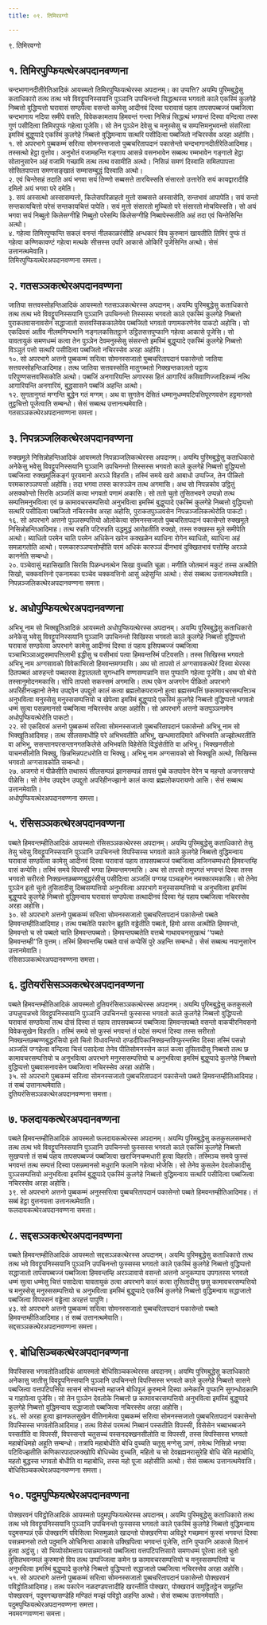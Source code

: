 ```yaml
---
title: ०९. तिमिरवग्गो

---
```

९. तिमिरवग्गो  


## १. तिमिरपुप्फियत्थेरअपदानवण्णना

चन्दभागानदीतीरेतिआदिकं आयस्मतो तिमिरपुप्फियत्थेरस्स अपदानम्। का उप्पत्ति? अयम्पि पुरिमबुद्धेसु कताधिकारो तत्थ तत्थ भवे विवट्टूपनिस्सयानि पुञ्ञानि उपचिनन्तो सिद्धत्थस्स भगवतो काले एकस्मिं कुलगेहे निब्बत्तो वुद्धिप्पत्तो घरावासं सण्ठपेत्वा वसन्तो कामेसु आदीनवं दिस्वा घरावासं पहाय तापसपब्बज्जं पब्बजित्वा चन्दभागाय नदिया समीपे वसति, विवेककामताय हिमवन्तं गन्त्वा निसिन्नं सिद्धत्थं भगवन्तं दिस्वा वन्दित्वा तस्स गुणं पसीदित्वा तिमिरपुप्फं गहेत्वा पूजेसि। सो तेन पुञ्ञेन देवेसु च मनुस्सेसु च सम्पत्तिमनुभवन्तो संसरित्वा इमस्मिं बुद्धुप्पादे एकस्मिं कुलगेहे निब्बत्तो वुद्धिमन्वाय सत्थरि पसीदित्वा पब्बजितो नचिरस्सेव अरहा अहोसि।  
१. सो अपरभागे पुब्बकम्मं सरित्वा सोमनस्सजातो पुब्बचरितापदानं पकासेन्तो चन्दभागानदीतीरेतिआदिमाह। तस्सत्थो हेट्ठा वुत्तोव। अनुभोतं वजामहन्ति गङ्गाय आसन्ने वसनभावेन सब्बत्थ रम्मभावेन गङ्गातो हेट्ठा सोतानुसारेन अहं वजामि गच्छामि तत्थ तत्थ वसामीति अत्थो। निसिन्नं समणं दिस्वाति समितपापत्ता सोसितपापत्ता समणसङ्खातं सम्मासम्बुद्धं दिस्वाति अत्थो।  
२. एवं चिन्तेसहं तदाति अयं भगवा सयं तिण्णो सब्बसत्ते तारयिस्सति संसारतो उत्तारेति सयं कायद्वारादीहि दमितो अयं भगवा परे दमेति।  
३. सयं अस्सत्थो अस्सासम्पत्तो, किलेसपरिळाहतो मुत्तो सब्बसत्ते अस्सासेति, सन्तभावं आपापेति। सयं सन्तो सन्तकायचित्तो परेसं सन्तकायचित्तं पापेति। सयं मुत्तो संसारतो मुच्चितो परे संसारतो मोचयिस्सति। सो अयं भगवा सयं निब्बुतो किलेसग्गीहि निब्बुतो परेसम्पि किलेसग्गीहि निब्बापेस्सतीति अहं तदा एवं चिन्तेसिन्ति अत्थो।  
४. गहेत्वा तिमिरपुप्फन्ति सकलं वनन्तं नीलकाळरंसीहि अन्धकारं विय कुरुमानं खायतीति तिमिरं पुप्फं तं गहेत्वा कण्णिकावण्टं गहेत्वा मत्थके सीसस्स उपरि आकासे ओकिरिं पूजेसिन्ति अत्थो। सेसं उत्तानत्थमेवाति।  
तिमिरपुप्फियत्थेरअपदानवण्णना समत्ता।  


## २. गतसञ्ञकत्थेरअपदानवण्णना

जातिया सत्तवस्सोहन्तिआदिकं आयस्मतो गतसञ्ञकत्थेरस्स अपदानम्। अयम्पि पुरिमबुद्धेसु कताधिकारो तत्थ तत्थ भवे विवट्टूपनिस्सयानि पुञ्ञानि उपचिनन्तो तिस्सस्स भगवतो काले एकस्मिं कुलगेहे निब्बत्तो पुराकतवासनावसेन सद्धाजातो सत्तवस्सिककालेयेव पब्बजितो भगवतो पणामकरणेनेव पाकटो अहोसि। सो एकदिवसं अतीव नीलमणिप्पभानि नङ्गलकसितट्ठाने उट्ठितसत्तपुप्फानि गहेत्वा आकासे पूजेसि। सो यावतायुकं समणधम्मं कत्वा तेन पुञ्ञेन देवमनुस्सेसु संसरन्तो इमस्मिं बुद्धुप्पादे एकस्मिं कुलगेहे निब्बत्तो विञ्ञुतं पत्तो सत्थरि पसीदित्वा पब्बजितो नचिरस्सेव अरहा अहोसि।  
१०. सो अपरभागे अत्तनो पुब्बकम्मं सरित्वा सोमनस्सजातो पुब्बचरितापदानं पकासेन्तो जातिया सत्तवस्सोहन्तिआदिमाह। तत्थ जातिया सत्तवस्सोति मातुगब्भतो निक्खन्तकालतो पट्ठाय परिपुण्णसत्तवस्सिकोति अत्थो। पब्बजिं अनगारियन्ति अगारस्स हितं आगारियं कसिवाणिज्जादिकम्मं नत्थि आगारियन्ति अनगारियं, बुद्धसासने पब्बजिं अहन्ति अत्थो।  
१२. सुगतानुगतं मग्गन्ति बुद्धेन गतं मग्गम्। अथ वा सुगतेन देसितं धम्मानुधम्मपटिपत्तिपूरणवसेन हट्ठमानसो तुट्ठचित्तो पूजेत्वाति सम्बन्धो। सेसं सब्बत्थ उत्तानत्थमेवाति।  
गतसञ्ञकत्थेरअपदानवण्णना समत्ता।  


## ३. निपन्नञ्जलिकत्थेरअपदानवण्णना

रुक्खमूले निसिन्नोहन्तिआदिकं आयस्मतो निपन्नञ्जलिकत्थेरस्स अपदानम्। अयम्पि पुरिमबुद्धेसु कताधिकारो अनेकेसु भवेसु विवट्टूपनिस्सयानि पुञ्ञानि उपचिनन्तो तिस्सस्स भगवतो काले कुलगेहे निब्बत्तो वुद्धिप्पत्तो पब्बजित्वा रुक्खमूलिकङ्गं पूरयमानो अरञ्ञे विहरति। तस्मिं समये खरो आबाधो उप्पज्जि, तेन पीळितो परमकारुञ्ञप्पत्तो अहोसि। तदा भगवा तस्स कारुञ्ञेन तत्थ अगमासि। अथ सो निपन्नकोव उट्ठितुं असक्कोन्तो सिरसि अञ्जलिं कत्वा भगवतो पणामं अकासि। सो ततो चुतो तुसितभवने उप्पन्नो तत्थ सम्पत्तिमनुभवित्वा एवं छ कामावचरसम्पत्तियो अनुभवित्वा इमस्मिं बुद्धुप्पादे एकस्मिं कुलगेहे निब्बत्तो वुद्धिप्पत्तो सत्थरि पसीदित्वा पब्बजितो नचिरस्सेव अरहा अहोसि, पुराकतपुञ्ञवसेन निपन्नञ्जलिकत्थेरोति पाकटो।  
१६. सो अपरभागे अत्तनो पुञ्ञसम्पत्तियो ओलोकेत्वा सोमनस्सजातो पुब्बचरितापदानं पकासेन्तो रुक्खमूले निसिन्नोहन्तिआदिमाह। तत्थ रुहति पटिरुहति उद्धमुद्धं आरोहतीति रुक्खो, तस्स रुक्खस्स मूले समीपेति अत्थो। ब्याधितो परमेन चाति परमेन अधिकेन खरेन कक्खळेन ब्याधिना रोगेन ब्याधितो, ब्याधिना अहं समन्नागतोति अत्थो। परमकारुञ्ञप्पत्तोम्हीति परमं अधिकं कारुञ्ञं दीनभावं दुक्खितभावं पत्तोम्हि अरञ्ञे काननेति सम्बन्धो।  
२०. पञ्चेवासुं महासिखाति सिरसि पिळन्धनत्थेन सिखा वुच्चति चूळा। मणीति जोतमानं मकुटं तस्स अत्थीति सिखो, चक्कवत्तिनो एकनामका पञ्चेव चक्कवत्तिनो आसुं अहेसुन्ति अत्थो। सेसं सब्बत्थ उत्तानत्थमेवाति।  
निपन्नञ्जलिकत्थेरअपदानवण्णना समत्ता।  


## ४. अधोपुप्फियत्थेरअपदानवण्णना

अभिभू नाम सो भिक्खूतिआदिकं आयस्मतो अधोपुप्फियत्थेरस्स अपदानम्। अयम्पि पुरिमबुद्धेसु कताधिकारो अनेकेसु भवेसु विवट्टूपनिस्सयानि पुञ्ञानि उपचिनन्तो सिखिस्स भगवतो काले कुलगेहे निब्बत्तो वुद्धिप्पत्तो घरावासं सण्ठपेत्वा अपरभागे कामेसु आदीनवं दिस्वा तं पहाय इसिपब्बज्जं पब्बजित्वा पञ्चाभिञ्ञाअट्ठसमापत्तिलाभी इद्धीसु च वसीभावं पत्वा हिमवन्तस्मिं पटिवसति। तस्स सिखिस्स भगवतो अभिभू नाम अग्गसावको विवेकाभिरतो हिमवन्तमगमासि। अथ सो तापसो तं अग्गसावकत्थेरं दिस्वा थेरस्स ठितपब्बतं आरुहन्तो पब्बतस्स हेट्ठातलतो सुगन्धानि वण्णसम्पन्नानि सत्त पुप्फानि गहेत्वा पूजेसि। अथ सो थेरो तस्सानुमोदनमकासि। सोपि तापसो सकस्समं अगमासि। तत्थ एकेन अजगरेन पीळितो अपरभागे अपरिहीनज्झानो तेनेव उपद्दवेन उपद्दुतो कालं कत्वा ब्रह्मलोकपरायनो हुत्वा ब्रह्मसम्पत्तिं छकामावचरसम्पत्तिञ्च अनुभवित्वा मनुस्सेसु मनुस्ससम्पत्तियो च खेपेत्वा इमस्मिं बुद्धुप्पादे एकस्मिं कुलगेहे निब्बत्तो वुद्धिप्पत्तो भगवतो धम्मं सुत्वा पसन्नमानसो पब्बजित्वा नचिरस्सेव अरहा अहोसि। सो अपरभागे अत्तनो कतपुञ्ञनामेन अधोपुप्फियत्थेरोति पाकटो।  
२२. सो एकदिवसं अत्तनो पुब्बकम्मं सरित्वा सोमनस्सजातो पुब्बचरितापदानं पकासेन्तो अभिभू नाम सो भिक्खूतिआदिमाह। तत्थ सीलसमाधीहि परे अभिभवतीति अभिभू, खन्धमारादिमारे अभिभवति अज्झोत्थरतीति वा अभिभू, ससन्तानपरसन्तानगतकिलेसे अभिभवति विहेसेति विद्धंसेतीति वा अभिभू। भिक्खनसीलो याचनसीलोति भिक्खु, छिन्नभिन्नपटधरोति वा भिक्खु। अभिभू नाम अग्गसावको सो भिक्खूति अत्थो, सिखिस्स भगवतो अग्गसावकोति सम्बन्धो।  
२७. अजगरो मं पीळेसीति तथारूपं सीलसम्पन्नं झानसम्पन्नं तापसं पुब्बे कतपापेन वेरेन च महन्तो अजगरसप्पो पीळेसि। सो तेनेव उपद्दवेन उपद्दुतो अपरिहीनज्झानो कालं कत्वा ब्रह्मलोकपरायणो आसि। सेसं सब्बत्थ उत्तानमेवाति।  
अधोपुप्फियत्थेरअपदानवण्णना समत्ता।  


## ५. रंसिसञ्ञकत्थेरअपदानवण्णना

पब्बते हिमवन्तम्हीतिआदिकं आयस्मतो रंसिसञ्ञकत्थेरस्स अपदानम्। अयम्पि पुरिमबुद्धेसु कताधिकारो तेसु तेसु भवेसु विवट्टूपनिस्सयानि पुञ्ञानि उपचिनन्तो विपस्सिस्स भगवतो काले कुलगेहे निब्बत्तो वुद्धिमन्वाय घरावासं सण्ठपेत्वा कामेसु आदीनवं दिस्वा घरावासं पहाय तापसपब्बज्जं पब्बजित्वा अजिनचम्मधरो हिमवन्तम्हि वासं कप्पेसि। तस्मिं समये विपस्सी भगवा हिमवन्तमगमासि। अथ सो तापसो तमुपगतं भगवन्तं दिस्वा तस्स भगवतो सरीरतो निक्खन्तछब्बण्णबुद्धरंसीसु पसीदित्वा अञ्जलिं पग्गय्ह पञ्चङ्गेन नमक्कारमकासि। सो तेनेव पुञ्ञेन इतो चुतो तुसितादीसु दिब्बसम्पत्तियो अनुभवित्वा अपरभागे मनुस्ससम्पत्तियो च अनुभवित्वा इमस्मिं बुद्धुप्पादे कुलगेहे निब्बत्तो वुद्धिमन्वाय घरावासं सण्ठपेत्वा तत्थादीनवं दिस्वा गेहं पहाय पब्बजित्वा नचिरस्सेव अरहा अहोसि।  
३०. सो अपरभागे अत्तनो पुब्बकम्मं सरित्वा सोमनस्सजातो पुब्बचरितापदानं पकासेन्तो पब्बते हिमवन्तम्हीतिआदिमाह। तत्थ पब्बतेति पकारेन ब्रूहति वड्ढेतीति पब्बतो, हिमो अस्स अत्थीति हिमवन्तो, हिमवन्तो च सो पब्बतो चाति हिमवन्तपब्बतो। हिमवन्तपब्बतेति वत्तब्बे गाथावचनसुखत्थं ‘‘पब्बते हिमवन्तम्ही’’ति वुत्तम्। तस्मिं हिमवन्तम्हि पब्बते वासं कप्पेसिं पुरे अहन्ति सम्बन्धो। सेसं सब्बत्थ नयानुसारेन उत्तानमेवाति।  
रंसिसञ्ञकत्थेरअपदानवण्णना समत्ता।  


## ६. दुतियरंसिसञ्ञकत्थेरअपदानवण्णना

पब्बते हिमवन्तम्हीतिआदिकं आयस्मतो दुतियरंसिसञ्ञकत्थेरस्स अपदानम्। अयम्पि पुरिमबुद्धेसु कतकुसलो उप्पन्नुप्पन्नभवे विवट्टूपनिस्सयानि पुञ्ञानि उपचिनन्तो फुस्सस्स भगवतो काले कुलगेहे निब्बत्तो वुद्धिप्पत्तो घरावासं सण्ठपेत्वा तत्थ दोसं दिस्वा तं पहाय तापसपब्बज्जं पब्बजित्वा हिमवन्तपब्बते वसन्तो वाकचीरनिवसनो विवेकसुखेन विहरति। तस्मिं समये सो फुस्सं भगवन्तं तं पदेसं सम्पत्तं दिस्वा तस्स सरीरतो निक्खन्तछब्बण्णबुद्धरंसियो इतो चितो विधावन्तियो दण्डदीपिकानिक्खन्तविप्फुरन्तमिव दिस्वा तस्मिं पसन्नो अञ्जलिं पग्गहेत्वा वन्दित्वा चित्तं पसादेत्वा तेनेव पीतिसोमनस्सेन कालं कत्वा तुसितादीसु निब्बत्तो तत्थ छ कामावचरसम्पत्तियो च अनुभवित्वा अपरभागे मनुस्ससम्पत्तियो च अनुभवित्वा इमस्मिं बुद्धुप्पादे कुलगेहे निब्बत्तो वुद्धिप्पत्तो पुब्बवासनावसेन पब्बजित्वा नचिरस्सेव अरहा अहोसि।  
३५. सो अपरभागे पुब्बकम्मं सरित्वा सोमनस्सजातो पुब्बचरितापदानं पकासेन्तो पब्बते हिमवन्तम्हीतिआदिमाह। तं सब्बं उत्तानत्थमेवाति।  
दुतियरंसिसञ्ञकत्थेरअपदानवण्णना समत्ता।  


## ७. फलदायकत्थेरअपदानवण्णना

पब्बते हिमवन्तम्हीतिआदिकं आयस्मतो फलदायकत्थेरस्स अपदानम्। अयम्पि पुरिमबुद्धेसु कतकुसलसम्भारो तत्थ तत्थ भवे विवट्टूपनिस्सयानि पुञ्ञानि उपचिनन्तो फुस्सस्स भगवतो काले एकस्मिं कुलगेहे निब्बत्तो सुखप्पत्तो तं सब्बं पहाय तापसपब्बज्जं पब्बजित्वा खराजिनचम्मधारी हुत्वा विहरति। तस्मिञ्च समये फुस्सं भगवन्तं तत्थ सम्पत्तं दिस्वा पसन्नमानसो मधुरानि फलानि गहेत्वा भोजेसि। सो तेनेव कुसलेन देवलोकादीसु पुञ्ञसम्पत्तियो अनुभवित्वा इमस्मिं बुद्धुप्पादे एकस्मिं कुलगेहे निब्बत्तो वुद्धिमन्वाय सत्थरि पसीदित्वा पब्बजित्वा नचिरस्सेव अरहा अहोसि।  
३९. सो अपरभागे अत्तनो पुब्बकम्मं अनुस्सरित्वा पुब्बचरितापदानं पकासेन्तो पब्बते हिमवन्तम्हीतिआदिमाह। तं सब्बं हेट्ठा वुत्तनयत्ता उत्तानत्थमेवाति।  
फलदायकत्थेरअपदानवण्णना समत्ता।  


## ८. सद्दसञ्ञकत्थेरअपदानवण्णना

पब्बते हिमवन्तम्हीतिआदिकं आयस्मतो सद्दसञ्ञकत्थेरस्स अपदानम्। अयम्पि पुरिमबुद्धेसु कताधिकारो तत्थ तत्थ भवे विवट्टूपनिस्सयानि पुञ्ञानि उपचिनन्तो फुस्सस्स भगवतो काले एकस्मिं कुलगेहे निब्बत्तो वुद्धिप्पत्तो सद्धाजातो तापसपब्बज्जं पब्बजित्वा हिमवन्तम्हि अरञ्ञावासे वसन्तो अत्तनो अनुकम्पाय उपगतस्स भगवतो धम्मं सुत्वा धम्मेसु चित्तं पसादेत्वा यावतायुकं ठत्वा अपरभागे कालं कत्वा तुसितादीसु छसु कामावचरसम्पत्तियो च मनुस्सेसु मनुस्ससम्पत्तियो च अनुभवित्वा इमस्मिं बुद्धुप्पादे एकस्मिं कुलगेहे निब्बत्तो वुद्धिमन्वाय सद्धाजातो पब्बजित्वा विपस्सनं वड्ढेत्वा अरहत्तं पापुणि।  
४३. सो अपरभागे अत्तनो पुब्बकम्मं सरित्वा सोमनस्सजातो पुब्बचरितापदानं पकासेन्तो पब्बते हिमवन्तम्हीतिआदिमाह। तं सब्बं उत्तानत्थमेवाति।  
सद्दसञ्ञकत्थेरअपदानवण्णना समत्ता।  


## ९. बोधिसिञ्चकत्थेरअपदानवण्णना

विपस्सिस्स भगवतोतिआदिकं आयस्मतो बोधिसिञ्चकत्थेरस्स अपदानम्। अयम्पि पुरिमबुद्धेसु कताधिकारो अनेकासु जातीसु विवट्टूपनिस्सयानि पुञ्ञानि उपचिनन्तो विपस्सिस्स भगवतो काले कुलगेहे निब्बत्तो सासने पब्बजित्वा वत्तपटिपत्तिया सासनं सोभयन्तो महाजने बोधिपूजं कुरुमाने दिस्वा अनेकानि पुप्फानि सुगन्धोदकानि च गाहापेत्वा पूजेसि। सो तेन पुञ्ञेन देवलोके निब्बत्तो छ कामावचरसम्पत्तियो अनुभवित्वा इमस्मिं बुद्धुप्पादे कुलगेहे निब्बत्तो वुद्धिमन्वाय सद्धाजातो पब्बजित्वा नचिरस्सेव अरहा अहोसि।  
४६. सो अरहा हुत्वा झानफलसुखेन वीतिनामेत्वा पुब्बकम्मं सरित्वा सोमनस्सजातो पुब्बचरितापदानं पकासेन्तो विपस्सिस्स भगवतोतिआदिमाह। तत्थ विसेसं परमत्थं निब्बानं पस्सतीति विपस्सी, विसेसेन भब्बाभब्बजने पस्सतीति वा विपस्सी, विपस्सन्तो चतुसच्चं पस्सनदक्खनसीलोति वा विपस्सी, तस्स विपस्सिस्स भगवतो महाबोधिमहो अहूति सम्बन्धो। तत्रापि महाबोधीति बोधि वुच्चति चतूसु मग्गेसु ञाणं, तमेत्थ निसिन्नो भगवा पटिविज्झतीति कणिकारपादपरुक्खोपि बोधिच्चेव वुच्चति, महितो च सो देवब्रह्मनरासुरेहि बोधि चेति महाबोधि, महतो बुद्धस्स भगवतो बोधीति वा महाबोधि, तस्स महो पूजा अहोसीति अत्थो। सेसं सब्बत्थ उत्तानत्थमेवाति।  
बोधिसिञ्चकत्थेरअपदानवण्णना समत्ता।  


## १०. पदुमपुप्फियत्थेरअपदानवण्णना

पोक्खरवनं पविट्ठोतिआदिकं आयस्मतो पदुमपुप्फियत्थेरस्स अपदानम्। अयम्पि पुरिमबुद्धेसु कताधिकारो तत्थ तत्थ भवे विवट्टूपनिस्सयानि पुञ्ञानि उपचिनन्तो फुस्सस्स भगवतो काले एकस्मिं कुलगेहे निब्बत्तो वुद्धिमन्वाय पदुमसम्पन्नं एकं पोक्खरणिं पविसित्वा भिसमुळाले खादन्तो पोक्खरणिया अविदूरे गच्छमानं फुस्सं भगवन्तं दिस्वा पसन्नमानसो ततो पदुमानि ओचिनित्वा आकासे उक्खिपित्वा भगवन्तं पूजेसि, तानि पुप्फानि आकासे वितानं हुत्वा अट्ठंसु। सो भिय्योसोमत्ताय पसन्नमानसो पब्बजित्वा वत्तपटिपत्तिसारो समणधम्मं पूरेत्वा ततो चुतो तुसितभवनमलं कुरुमानो विय तत्थ उप्पज्जित्वा कमेन छ कामावचरसम्पत्तियो च मनुस्ससम्पत्तियो च अनुभवित्वा इमस्मिं बुद्धुप्पादे कुलगेहे निब्बत्तो वुद्धिप्पत्तो सद्धाजातो पब्बजित्वा नचिरस्सेव अरहा अहोसि।  
५१. सो अपरभागे अत्तनो पुब्बकम्मं सरित्वा सोमनस्सजातो पुब्बचरितापदानं पकासेन्तो पोक्खरवनं पविट्ठोतिआदिमाह। तत्थ पकारेन नळदण्डपत्तादीहि खरन्तीति पोक्खरा, पोक्खरानं समुट्ठितट्ठेन समूहन्ति पोक्खरवनं, पदुमगच्छसण्डेहि मण्डितं मज्झं पविट्ठो अहन्ति अत्थो। सेसं सब्बत्थ उत्तानमेवाति।  
पदुमपुप्फियत्थेरअपदानवण्णना समत्ता।  
नवमवग्गवण्णना समत्ता।  